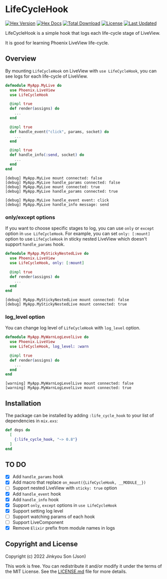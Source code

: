 # LifeCycleHook

[![Hex Version](https://img.shields.io/hexpm/v/life_cycle_hook.svg)](https://hex.pm/packages/life_cycle_hook)
[![Hex Docs](https://img.shields.io/badge/hex-docs-lightgreen.svg)](https://hexdocs.pm/life_cycle_hook/)
[![Total Download](https://img.shields.io/hexpm/dt/life_cycle_hook.svg)](https://hex.pm/packages/life_cycle_hook)
[![License](https://img.shields.io/hexpm/l/life_cycle_hook.svg)](https://github.com/nallwhy/life_cycle_hook/blob/master/LICENSE.md)
[![Last Updated](https://img.shields.io/github/last-commit/nallwhy/life_cycle_hook.svg)](https://github.com/nallwhy/life_cycle_hook/commits/main)

<!-- MDOC !-->

LifeCycleHook is a simple hook that logs each life-cycle stage of LiveView.

It is good for learning Phoenix LiveView life-cycle.

## Overview

By mounting `LifeCycleHook` on LiveView with `use LifeCycleHook`, you can see logs for each life-cycle of LiveView.

```elixir
defmodule MyApp.MyLive do
  use Phoenix.LiveView
  use LifeCycleHook

  @impl true
  def render(assigns) do
    ...
  end

  @impl true
  def handle_event("click", params, socket) do
    ...
  end

  @impl true
  def handle_info(:send, socket) do
    ...
  end
end
```

```
[debug] MyApp.MyLive mount connected: false
[debug] MyApp.MyLive handle_params connected: false
[debug] MyApp.MyLive mount connected: true
[debug] MyApp.MyLive handle_params connected: true

[debug] MyApp.MyLive handle_event event: click
[debug] MyApp.MyLive handle_info message: send
```

### only/except options

If you want to choose specific stages to log, you can use `only` or `except` option in `use LifeCycleHook`.
For example, you can set `only: [:mount]` option to use `LifeCycleHook` in sticky nested LiveView which doesn't support `handle_params` hook.

```elixir
defmodule MyApp.MyStickyNestedLive do
  use Phoenix.LiveView
  use LifeCycleHook, only: [:mount]

  @impl true
  def render(assigns) do
    ...
  end
end
```

```
[debug] MyApp.MyStickyNestedLive mount connected: false
[debug] MyApp.MyStickyNestedLive mount connected: true
```

### log_level option

You can change log level of `LifeCycleHook` with `log_level` option.

```elixir
defmodule MyApp.MyWarnLogLevelLive do
  use Phoenix.LiveView
  use LifeCycleHook, log_level: :warn

  @impl true
  def render(assigns) do
    ...
  end
end
```

```
[warning] MyApp.MyWarnLogLevelLive mount connected: false
[warning] MyApp.MyWarnLogLevelLive mount connected: true
```

## Installation

The package can be installed by adding `:life_cycle_hook` to your list of
dependencies in `mix.exs`:

```elixir
def deps do
  [
    {:life_cycle_hook, "~> 0.8"}
  ]
end
```
<!-- MDOC !-->

## TO DO

- [x] Add `handle_params` hook
- [x] Add macro that replace `on_mount({LifeCycleHook, __MODULE__})`
- [ ] Support nested LiveView with `sticky: true` option
- [x] Add `handle_event` hook
- [x] Add `handle_info` hook
- [x] Support `only`, `except` options in `use LifeCycleHook`
- [x] Support setting log level
- [ ] Support watching params of each hook
- [ ] Support LiveComponent
- [x] Remove `Elixir` prefix from module names in logs

## Copyright and License

Copyright (c) 2022 Jinkyou Son (Json)

This work is free. You can redistribute it and/or modify it under the
terms of the MIT License. See the [LICENSE.md](./LICENSE.md) file for more details.
